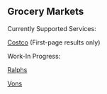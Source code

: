 ## Grocery Markets
Currently Supported Services:

[Costco](https://www.costco.com/) (First-page results only)

Work-In Progress:

[Ralphs](https://www.ralphs.com/)

[Vons](https://www.vons.com/)
